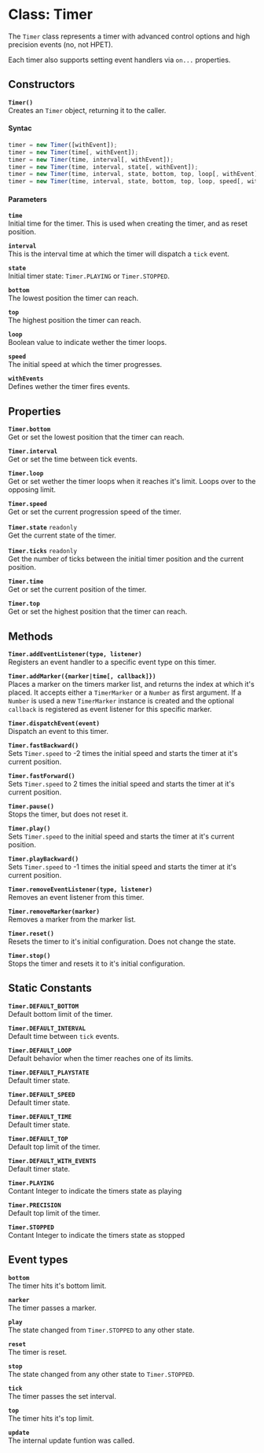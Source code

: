 # Class: Timer
The `Timer` class represents a timer with advanced control options and high precision events (no, not HPET).

Each timer also supports setting event handlers via `on...` properties.

## Constructors
**`Timer()`**  
Creates an `Timer` object, returning it to the caller.

#### Syntac
```javascript
timer = new Timer([withEvent]);
timer = new Timer(time[, withEvent]);
timer = new Timer(time, interval[, withEvent]);
timer = new Timer(time, interval, state[, withEvent]);
timer = new Timer(time, interval, state, bottom, top, loop[, withEvent]);
timer = new Timer(time, interval, state, bottom, top, loop, speed[, withEvent]);
```

#### Parameters
**`time`**  
Initial time for the timer. This is used when creating the timer, and as reset position.

**`interval`**  
This is the interval time at which the timer will dispatch a `tick` event.

**`state`**  
Initial timer state: `Timer.PLAYING` or `Timer.STOPPED`.

**`bottom`**  
The lowest position the timer can reach.

**`top`**  
The highest position the timer can reach.

**`loop`**  
Boolean value to indicate wether the timer loops.

**`speed`**  
The initial speed at which the timer progresses.

**`withEvents`**  
Defines wether the timer fires events.

## Properties
**`Timer.bottom`**  
Get or set the lowest position that the timer can reach.

**`Timer.interval`**  
Get or set the time between tick events.

**`Timer.loop`**  
Get or set wether the timer loops when it reaches it's limit. Loops over to the opposing limit.

**`Timer.speed`**  
Get or set the current progression speed of the timer.

**`Timer.state`** `readonly`  
Get the current state of the timer.

**`Timer.ticks`** `readonly`  
Get the number of ticks between the initial timer position and the current position.

**`Timer.time`**  
Get or set the current position of the timer.

**`Timer.top`**  
Get or set the highest position that the timer can reach.

## Methods
**`Timer.addEventListener(type, listener)`**  
Registers an event handler to a specific event type on this timer.

**`Timer.addMarker({marker|time[, callback]})`**  
Places a marker on the timers marker list, and returns the index at which it's placed. It accepts either a `TimerMarker` or a `Number` as first argument. If a `Number` is used a new `TimerMarker` instance is created and the optional `callback` is registered as event listener for this specific marker.

**`Timer.dispatchEvent(event)`**  
Dispatch an event to this timer.

**`Timer.fastBackward()`**  
Sets `Timer.speed` to -2 times the initial speed and starts the timer at it's current position.

**`Timer.fastForward()`**  
Sets `Timer.speed` to 2 times the initial speed and starts the timer at it's current position.

**`Timer.pause()`**  
Stops the timer, but does not reset it.

**`Timer.play()`**  
Sets `Timer.speed` to the initial speed and starts the timer at it's current position.

**`Timer.playBackward()`**  
Sets `Timer.speed` to -1 times the initial speed and starts the timer at it's current position.

**`Timer.removeEventListener(type, listener)`**  
Removes an event listener from this timer.

**`Timer.removeMarker(marker)`**  
Removes a marker from the marker list.

**`Timer.reset()`**  
Resets the timer to it's initial configuration. Does not change the state.

**`Timer.stop()`**  
Stops the timer and resets it to it's initial configuration.

## Static Constants
**`Timer.DEFAULT_BOTTOM`**  
Default bottom limit of the timer.

**`Timer.DEFAULT_INTERVAL`**  
Default time between `tick` events.

**`Timer.DEFAULT_LOOP`**  
Default behavior when the timer reaches one of its limits.

**`Timer.DEFAULT_PLAYSTATE`**  
Default timer state.

**`Timer.DEFAULT_SPEED`**  
Default timer state.

**`Timer.DEFAULT_TIME`**  
Default timer state.

**`Timer.DEFAULT_TOP`**  
Default top limit of the timer.

**`Timer.DEFAULT_WITH_EVENTS`**  
Default timer state.

**`Timer.PLAYING`**  
Contant Integer to indicate the timers state as playing

**`Timer.PRECISION`**  
Default top limit of the timer.

**`Timer.STOPPED`**  
Contant Integer to indicate the timers state as stopped

## Event types
**`bottom`**  
The timer hits it's bottom limit.

**`narker`**  
The timer passes a marker.

**`play`**  
The state changed from `Timer.STOPPED` to any other state.

**`reset`**  
The timer is reset.

**`stop`**  
The state changed from any other state to `Timer.STOPPED`.

**`tick`**  
The timer passes the set interval.

**`top`**  
The timer hits it's top limit.

**`update`**  
The internal update funtion was called.










